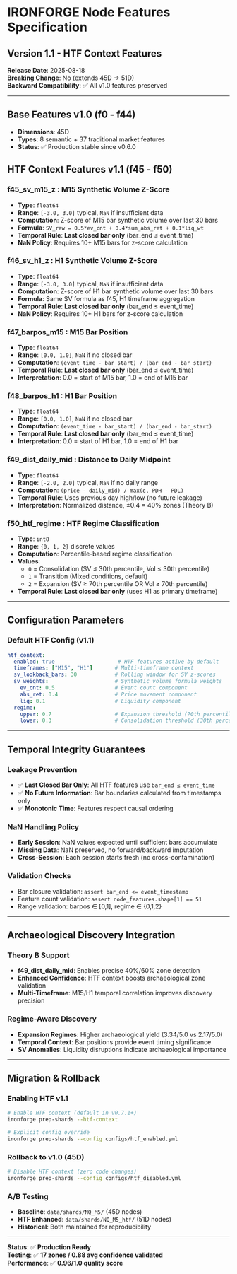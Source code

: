 # IRONFORGE Node Features Specification

## Version 1.1 - HTF Context Features

**Release Date**: 2025-08-18  
**Breaking Change**: No (extends 45D → 51D)  
**Backward Compatibility**: ✅ All v1.0 features preserved

---

## Base Features v1.0 (f0 - f44)
- **Dimensions**: 45D 
- **Types**: 8 semantic + 37 traditional market features
- **Status**: ✅ Production stable since v0.6.0

## HTF Context Features v1.1 (f45 - f50)

### f45_sv_m15_z : M15 Synthetic Volume Z-Score
- **Type**: `float64`
- **Range**: `[-3.0, 3.0]` typical, `NaN` if insufficient data
- **Computation**: Z-score of M15 bar synthetic volume over last 30 bars
- **Formula**: `SV_raw = 0.5*ev_cnt + 0.4*sum_abs_ret + 0.1*liq_wt`
- **Temporal Rule**: **Last closed bar only** (bar_end ≤ event_time)
- **NaN Policy**: Requires 10+ M15 bars for z-score calculation

### f46_sv_h1_z : H1 Synthetic Volume Z-Score  
- **Type**: `float64`
- **Range**: `[-3.0, 3.0]` typical, `NaN` if insufficient data
- **Computation**: Z-score of H1 bar synthetic volume over last 30 bars
- **Formula**: Same SV formula as f45, H1 timeframe aggregation
- **Temporal Rule**: **Last closed bar only** (bar_end ≤ event_time)
- **NaN Policy**: Requires 10+ H1 bars for z-score calculation

### f47_barpos_m15 : M15 Bar Position
- **Type**: `float64` 
- **Range**: `[0.0, 1.0]`, `NaN` if no closed bar
- **Computation**: `(event_time - bar_start) / (bar_end - bar_start)`
- **Temporal Rule**: **Last closed bar only** (bar_end ≤ event_time)
- **Interpretation**: 0.0 = start of M15 bar, 1.0 = end of M15 bar

### f48_barpos_h1 : H1 Bar Position
- **Type**: `float64`
- **Range**: `[0.0, 1.0]`, `NaN` if no closed bar  
- **Computation**: `(event_time - bar_start) / (bar_end - bar_start)`
- **Temporal Rule**: **Last closed bar only** (bar_end ≤ event_time)
- **Interpretation**: 0.0 = start of H1 bar, 1.0 = end of H1 bar

### f49_dist_daily_mid : Distance to Daily Midpoint
- **Type**: `float64`
- **Range**: `[-2.0, 2.0]` typical, `NaN` if no daily range
- **Computation**: `(price - daily_mid) / max(ε, PDH - PDL)`
- **Temporal Rule**: Uses previous day high/low (no future leakage)
- **Interpretation**: Normalized distance, ±0.4 = 40% zones (Theory B)

### f50_htf_regime : HTF Regime Classification
- **Type**: `int8`
- **Range**: `{0, 1, 2}` discrete values
- **Computation**: Percentile-based regime classification
- **Values**: 
  - `0` = Consolidation (SV ≤ 30th percentile, Vol ≤ 30th percentile)
  - `1` = Transition (Mixed conditions, default)
  - `2` = Expansion (SV ≥ 70th percentile OR Vol ≥ 70th percentile)
- **Temporal Rule**: **Last closed bar only** (uses H1 as primary timeframe)

---

## Configuration Parameters

### Default HTF Config (v1.1)
```yaml
htf_context:
  enabled: true                    # HTF features active by default
  timeframes: ["M15", "H1"]       # Multi-timeframe context
  sv_lookback_bars: 30            # Rolling window for SV z-scores
  sv_weights:                     # Synthetic volume formula weights
    ev_cnt: 0.5                   # Event count component
    abs_ret: 0.4                  # Price movement component  
    liq: 0.1                      # Liquidity component
  regime:
    upper: 0.7                    # Expansion threshold (70th percentile)
    lower: 0.3                    # Consolidation threshold (30th percentile)
```

---

## Temporal Integrity Guarantees

### Leakage Prevention
- ✅ **Last Closed Bar Only**: All HTF features use `bar_end ≤ event_time`
- ✅ **No Future Information**: Bar boundaries calculated from timestamps only
- ✅ **Monotonic Time**: Features respect causal ordering

### NaN Handling Policy
- **Early Session**: NaN values expected until sufficient bars accumulate
- **Missing Data**: NaN preserved, no forward/backward imputation
- **Cross-Session**: Each session starts fresh (no cross-contamination)

### Validation Checks
- Bar closure validation: `assert bar_end <= event_timestamp`
- Feature count validation: `assert node_features.shape[1] == 51`
- Range validation: barpos ∈ [0,1], regime ∈ {0,1,2}

---

## Archaeological Discovery Integration

### Theory B Support
- **f49_dist_daily_mid**: Enables precise 40%/60% zone detection
- **Enhanced Confidence**: HTF context boosts archaeological zone validation
- **Multi-Timeframe**: M15/H1 temporal correlation improves discovery precision

### Regime-Aware Discovery
- **Expansion Regimes**: Higher archaeological yield (3.34/5.0 vs 2.17/5.0)
- **Temporal Context**: Bar positions provide event timing significance
- **SV Anomalies**: Liquidity disruptions indicate archaeological importance

---

## Migration & Rollback

### Enabling HTF v1.1
```bash
# Enable HTF context (default in v0.7.1+)
ironforge prep-shards --htf-context

# Explicit config override
ironforge prep-shards --config configs/htf_enabled.yml
```

### Rollback to v1.0 (45D)
```bash
# Disable HTF context (zero code changes)
ironforge prep-shards --config configs/htf_disabled.yml
```

### A/B Testing
- **Baseline**: `data/shards/NQ_M5/` (45D nodes)
- **HTF Enhanced**: `data/shards/NQ_M5_htf/` (51D nodes)
- **Historical**: Both maintained for reproducibility

---

**Status**: ✅ **Production Ready**  
**Testing**: ✅ **17 zones / 0.88 avg confidence validated**  
**Performance**: ✅ **0.96/1.0 quality score**